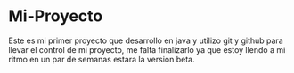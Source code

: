 # Mi-Proyecto
Este es mi primer proyecto que desarrollo en java y utilizo git y github para llevar el control de mi proyecto, me falta finalizarlo ya que estoy llendo a mi ritmo en un par de semanas estara la version beta.  
